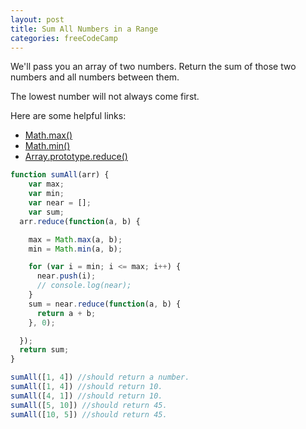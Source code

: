```yaml
---
layout: post
title: Sum All Numbers in a Range
categories: freeCodeCamp
---
```

We'll pass you an array of two numbers. Return the sum of those two numbers and all numbers between them.

The lowest number will not always come first.

Here are some helpful links:
+ [Math.max()](https://developer.mozilla.org/en-US/docs/Web/JavaScript/Reference/Global_Objects/Math/max)
+ [Math.min()](https://developer.mozilla.org/en-US/docs/Web/JavaScript/Reference/Global_Objects/Math/min)
+ [Array.prototype.reduce()](https://developer.mozilla.org/en-US/docs/Web/JavaScript/Reference/Global_Objects/Array/Reduce)

```javascript
function sumAll(arr) {
    var max;
    var min;
    var near = [];
    var sum;
  arr.reduce(function(a, b) {

    max = Math.max(a, b);
    min = Math.min(a, b);

    for (var i = min; i <= max; i++) {
      near.push(i);
      // console.log(near);
    }
    sum = near.reduce(function(a, b) {
      return a + b;
    }, 0);

  });
  return sum;
}

sumAll([1, 4]) //should return a number.
sumAll([1, 4]) //should return 10.
sumAll([4, 1]) //should return 10.
sumAll([5, 10]) //should return 45.
sumAll([10, 5]) //should return 45.
```
